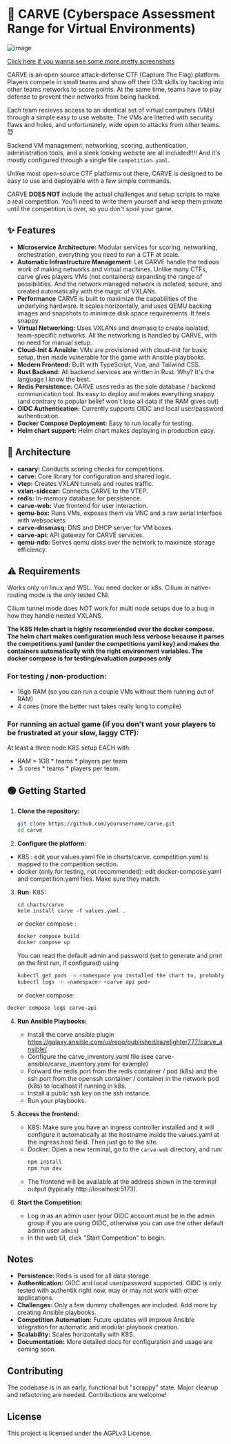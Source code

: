 # 🎃 CARVE (Cyberspace Assessment Range for Virtual Environments)
![image](https://github.com/user-attachments/assets/12919fa8-9670-470e-a940-66ec9aa0d0fd)

[Click here if you wanna see some more pretty screenshots](https://github.com/RazeLighter777/carve/wiki)

CARVE is an open source attack-defense CTF (Capture The Flag) platform. Players compete in small teams and show off their l33t skills by hacking into other teams networks to score points. At the same time, teams have to play defense to prevent their networks from being hacked.

Each team recieves access to an identical set of virtual computers (VMs) through a simple easy to use website. The VMs are literred with security flaws and holes, and unfortunately, wide open to attacks from other teams.😈 

Backend VM management, networking, scoring, authentication, administration tools, and a sleek looking website are all included!!!! And it's mostly configured through a single file `competition.yaml`.

Unlike most open-source CTF platforms out there, CARVE is designed to be easy to use and deployable with a few simple commands.

CARVE **DOES NOT** include the actual challenges and setup scripts to make a real competition. You'll need to write them yourself and keep them private until the competition is over, so you don't spoil your game.
## ✨ Features

- **Microservice Architecture:** Modular services for scoring, networking, orchestration, everything you need to run a CTF at scale.
- **Automatic Infrastructure Management**: Let CARVE handle the tedious work of making networks and virtual machines. Unlike many CTFs, carve gives players VMs (not containers) expanding the range of possibilities. And the network managed network is isolated, secure, and created automatically with the magic of VXLANs. 
- **Performance** CARVE is built to maximize the capabilities of the underlying hardware. It scales horizontally, and uses QEMU backing images and snapshots to minimize disk space requirements. It feels snappy. 
- **Virtual Networking:** Uses VXLANs and dnsmasq to create isolated, team-specific networks. All the networking is handled by CARVE, with no need for manual setup.
- **Cloud-Init & Ansible:** VMs are provisioned with cloud-init for basic setup, then made vulnerable for the game with Ansible playbooks.
- **Modern Frontend:** Built with TypeScript, Vue, and Tailwind CSS.
- **Rust Backend:** All backend services are written in Rust. Why? It's the language I know the best.
- **Redis Persistence:** CARVE uses redis as the sole database / backend communication tool. Its easy to deploy and makes everything snappy. (and contrary to popular belief won't lose all data if the RAM gives out)
- **OIDC Authentication:** Currently supports OIDC and local user/password authentication.
- **Docker Compose Deployment:** Easy to run locally for testing.
- **Helm chart support:** Helm chart makes deploying in production easy. 

## 🧱 Architecture

- **canary:** Conducts scoring checks for competitions.
- **carve:** Core library for configuration and shared logic.
- **vtep:** Creates VXLAN tunnels and routes traffic.
- **vxlan-sidecar:** Connects CARVE to the VTEP.
- **redis:** In-memory database for persistence.
- **carve-web:** Vue frontend for user interaction.
- **qemu-box:** Runs VMs, exposes them via VNC and a raw serial interface with websockets. 
- **carve-dnsmasq:** DNS and DHCP server for VM boxes.
- **carve-api:** API gateway for CARVE services.
- **qemu-ndb:** Serves qemu disks over the network to maximize storage efficiency. 
## ⚠️ Requirements
Works only on linux and WSL. You need docker or k8s. Cilium in native-routing mode is the only tested CNI. 

Cilium tunnel mode does NOT work for multi node setups due to a bug in how they handle nested VXLANS. 

**The K8S Helm chart is highly recommended over the docker compose. The helm chart makes configuration much less verbose because it parses the competitions.yaml (under the competitions yaml key) and makes the containers automatically with the right environment variables. The docker compose is for testing/evaluation purposes only**
### For testing / non-production:
- 16gb RAM (so you can run a couple VMs without them running out of RAM)
- 4 cores (more the better rust takes really long to compile)
### For running an actual game (if you don't want your players to be frustrated at your slow, laggy CTF):
At least a three node K8S setup EACH with:
- RAM = 1GB * teams * players per team
-  .5 cores * teams * players per team. 

## 🟢 Getting Started

1. **Clone the repository:**
   ```bash
   git clone https://github.com/yourusername/carve.git
   cd carve
   ```

2. **Configure the platform:**
- K8S : edit your values.yaml file in charts/carve. competition.yaml is mapped to the competition section.
- docker (only for testing, not recommended): edit docker-compose.yaml and competition.yaml files. Make sure they match. 
3. **Run:**
  K8S:
   ```
   cd charts/carve
   helm install carve -f values.yaml .
   ```
   or docker compose : 
   ```bash
   docker compose build
   docker compose up
   ```
   You can read the default admin and password (set to generate and print on the first run, if configured) using
   ```bash
   kubectl get pods -n <namespace you installed the chart to, probably "default">
   kubectl logs -n <namespace> <carve api pod>
   ```
   or docker compose:
  ```bash
  docker compose logs carve-api
  ```
4. **Run Ansible Playbooks:**
   - Install the carve ansible plugin https://galaxy.ansible.com/ui/repo/published/razelighter777/carve_ansible/
   - Configure the carve_inventory.yaml file (see carve-ansible/carve_inventory.yaml for example)
   - Forward the redis port from the redis container / pod (k8s) and the ssh port from the openssh container / container in the network pod (k8s) to localhost if running in k8s.
   - Install a public ssh key on the ssh instance.
   - Run your playbooks. 
5. **Access the frontend:**
   - K8S: Make sure you have an ingress controller installed and it will configure it automatically at the hostname inside the values.yaml at the ingress.host field. Then just go to the site.
   - Docker: Open a new terminal, go to the `carve-web` directory, and run:
     ```bash
     npm install
     npm run dev
     ```
   - The frontend will be available at the address shown in the terminal output (typically http://localhost:5173).

7. **Start the Competition:**
   - Log in as an admin user (your OIDC account must be in the admin group if you are using OIDC, otherwise you can use the other default admin user `admin`)
   - In the web UI, click "Start Competition" to begin.


## Notes

- **Persistence:** Redis is used for all data storage.
- **Authentication:** OIDC and local user/password supported. OIDC is only tested with authentik right now, may or may not work with other applications.
- **Challenges:** Only a few dummy challenges are included. Add more by creating Ansible playbooks.
- **Competition Automation:** Future updates will improve Ansible integration for automatic and modular playbook creation.
- **Scalability:** Scales horizontally with K8S. 
- **Documentation:** More detailed docs for configuration and usage are coming soon.

## Contributing

The codebase is in an early, functional but "scrappy" state. Major cleanup and refactoring are needed. Contributions are welcome!

## License

This project is licensed under the AGPLv3 License.

